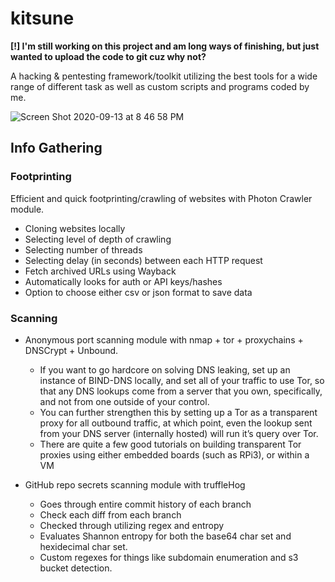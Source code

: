 # kitsune

**[!] I'm still working on this project and am long ways of finishing, but just wanted to upload the code to git cuz why not?**


A hacking & pentesting framework/toolkit utilizing the best tools for a wide range of different task as well as custom scripts and programs coded by me.

![Screen Shot 2020-09-13 at 8 46 58 PM](https://user-images.githubusercontent.com/71098497/93033036-7619ef00-f602-11ea-99da-46baf7c34ac4.png)



## Info Gathering

### Footprinting
Efficient and quick footprinting/crawling of websites with Photon Crawler module. 
- Cloning websites locally
- Selecting level of depth of crawling
- Selecting number of threads
- Selecting delay (in seconds) between each HTTP request
- Fetch archived URLs using Wayback
- Automatically looks for auth or API keys/hashes
- Option to choose either csv or json format to save data

### **Scanning**
- Anonymous port scanning module with nmap + tor + proxychains + DNSCrypt + Unbound.
  - If you want to go hardcore on solving DNS leaking, set up an instance of BIND-DNS locally, and set all of your traffic to use Tor, so that any DNS lookups come from a server that you own, specifically, and not from one outside of your control. 
  - You can further strengthen this by setting up a Tor as a transparent proxy for all outbound traffic, at which point, even the lookup sent from your DNS server (internally hosted) will run it’s query over Tor. 
  - There are quite a few good tutorials on building transparent Tor proxies using either embedded boards (such as RPi3), or within a VM
  
 
- GitHub repo secrets scanning module with truffleHog
  - Goes through entire commit history of each branch
  - Check each diff from each branch
  - Checked through utilizing regex and entropy
  - Evaluates Shannon entropy for both the base64 char set and hexidecimal char set.
  - Custom regexes for things like subdomain enumeration and s3 bucket detection. 

